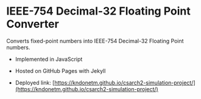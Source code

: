 # IEEE-754 Decimal-32 Floating Point Converter

Converts fixed-point numbers into IEEE-754 Decimal-32 Floating Point numbers.

- Implemented in JavaScript

- Hosted on GitHub Pages with Jekyll

- Deployed link: [https://kndonetm.github.io/csarch2-simulation-project/](https://kndonetm.github.io/csarch2-simulation-project/)
